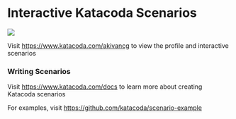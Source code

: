 # Interactive Katacoda Scenarios

[![](http://shields.katacoda.com/katacoda/akivancg/count.svg)](https://www.katacoda.com/akivancg "Get your profile on Katacoda.com")

Visit https://www.katacoda.com/akivancg to view the profile and interactive scenarios

### Writing Scenarios
Visit https://www.katacoda.com/docs to learn more about creating Katacoda scenarios

For examples, visit https://github.com/katacoda/scenario-example
